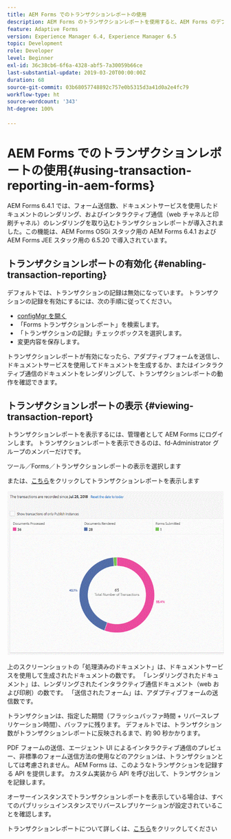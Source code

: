 ```yaml
---
title: AEM Forms でのトランザクションレポートの使用
description: AEM Forms のトランザクションレポートを使用すると、AEM Forms のデプロイメントで指定した日以降に発生したすべてのトランザクション数を保持できます。
feature: Adaptive Forms
version: Experience Manager 6.4, Experience Manager 6.5
topic: Development
role: Developer
level: Beginner
exl-id: 36c38cb6-6f6a-4328-abf5-7a30059b66ce
last-substantial-update: 2019-03-20T00:00:00Z
duration: 68
source-git-commit: 03b68057748892c757e0b5315d3a41d0a2e4fc79
workflow-type: ht
source-wordcount: '343'
ht-degree: 100%

---
```


# AEM Forms でのトランザクションレポートの使用{#using-transaction-reporting-in-aem-forms}

AEM Forms 6.4.1 では、フォーム送信数、ドキュメントサービスを使用したドキュメントのレンダリング、およびインタラクティブ通信（web チャネルと印刷チャネル）のレンダリングを取り込むトランザクションレポートが導入されました。この機能は、AEM Forms OSGi スタック用の AEM Forms 6.4.1 および AEM Forms JEE スタック用の 6.5.20 で導入されています。

## トランザクションレポートの有効化 {#enabling-transaction-reporting}

デフォルトでは、トランザクションの記録は無効になっています。 トランザクションの記録を有効にするには、次の手順に従ってください。

* [configMgr を開く](http://localhost:4502/system/console/configMgr)
* 「Forms トランザクションレポート」を検索します。
* 「トランザクションの記録」チェックボックスを選択します。
* 変更内容を保存します。

トランザクションレポートが有効になったら、アダプティブフォームを送信し、ドキュメントサービスを使用してドキュメントを生成するか、またはインタラクティブ通信のドキュメントをレンダリングして、トランザクションレポートの動作を確認できます。

## トランザクションレポートの表示 {#viewing-transaction-report}

トランザクションレポートを表示するには、管理者として AEM Forms にログインします。 トランザクションレポートを表示できるのは、fd-Administrator グループのメンバーだけです。

ツール／Forms／トランザクションレポートの表示を選択します

または、[こちら](http://localhost:4502/mnt/overlay/fd/transaction/gui/content/report.html)をクリックしてトランザクションレポートを表示します

![TransactionReporting](assets/transactionreporting.gif)

上のスクリーンショットの「処理済みのドキュメント」は、ドキュメントサービスを使用して生成されたドキュメントの数です。 「レンダリングされたドキュメント」は、レンダリングされたインタラクティブ通信ドキュメント（web および印刷）の数です。 「送信されたフォーム」は、アダプティブフォームの送信数です。

トランザクションは、指定した期間（フラッシュバッファ時間 + リバースレプリケーション時間）、バッファに残ります。 デフォルトでは、トランザクション数がトランザクションレポートに反映されるまで、約 90 秒かかります。

PDF フォームの送信、エージェント UI によるインタラクティブ通信のプレビュー、非標準のフォーム送信方法の使用などのアクションは、トランザクションとしては考慮されません。 AEM Forms は、このようなトランザクションを記録する API を提供します。 カスタム実装から API を呼び出して、トランザクションを記録します。

オーサーインスタンスでトランザクションレポートを表示している場合は、すべてのパブリッシュインスタンスでリバースレプリケーションが設定されていることを確認します。

トランザクションレポートについて詳しくは、[こちら](https://helpx.adobe.com/jp/experience-manager/6-4/forms/using/transaction-reports-overview.html)をクリックしてください
